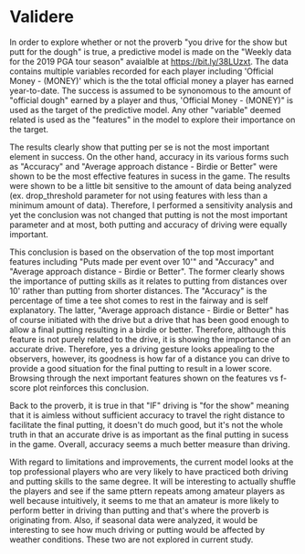 # Validere
In order to explore whether or not the proverb "you drive for the show but putt for the dough" is true, a predictive model is made on the "Weekly data for the 2019 PGA tour season" avaialble at https://bit.ly/38LUzxt. The data contains multiple variables recorded for each player including 'Official Money - (MONEY)' which is the the total official money a player has earned year-to-date. 
The success is assumed to be synonomous to the amount of "official dough" earned by a player and thus, 'Official Money - (MONEY)" is used as the target of the predictive model. Any other "variable" deemed related is used as the "features" in the model to explore their importance on the target. 

The results clearly show that putting per se is not the most important element in success. On the other hand, accuracy in its various forms such as "Accuracy" and "Average approach distance - Birdie or Better" were shown to be the most effective features in sucess in the game. The results were shown to be a little bit sensitive to the amount of data being analyzed (ex. drop_threshold parameter for not using features with less than a minimum amount of data). Therefore, I performed a sensitivity analysis and yet the conclusion was not changed that putting is not the most important parameter and at most, both putting and accuracy of driving were equally important. 

This conclusion is based on the observation of the top most important features including "Puts made per event over 10'" and "Accuracy" and "Average approach distance - Birdie or Better". The former clearly shows the importance of putting skills as it relates to putting from distances over 10' rather than putting from shorter distances. The "Accuracy" is the percentage of time a tee shot comes to rest in the fairway and is self explanatory. The latter, "Average approach distance - Birdie or Better" has of course initiated with the drive but a drive that has been good enough to allow a final putting resulting in a birdie or better. Therefore, although this feature is not purely related to the drive, it is showing the importance of an accurate drive. Therefore, yes a driving gesture looks appealing to the observers, however, its goodness is how far of a distance you can drive to provide a good situation for the final putting to result in a lower score. Browsing through the next important features shown on the features vs f-score plot reinforces this conclusion. 

Back to the proverb, it is true in that "IF" driving is "for the show" meaning that it is aimless without sufficient accuracy to travel the right distance to facilitate the final putting, it doesn't do much good, but it's not the whole truth in that an accurate drive is as important as the final putting in sucess in the game. Overall, accuracy seems a much better measure than driving. 

With regard to limitations and improvements, the current model looks at the top professional players who are very likely to have practiced both driving and putting skills to the same degree. It will be interesting to actually shuffle the players and see if the same pttern repeats among amateur players as well because intuitively, it seems to me that an amateur is more likely to perform better in driving than putting and that's where the proverb is originating from. Also, if seasonal data were analyzed, it would be interesting to see how much driving or putting would be affected by weather conditions. These two are not explored in current study.
